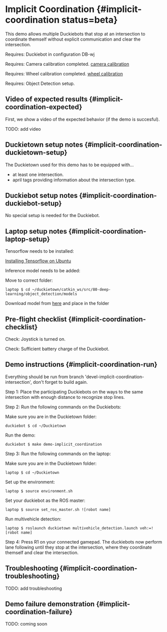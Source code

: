# Implicit Coordination {#implicit-coordination status=beta}

This demo allows multiple Duckiebots that stop at an intersection to coordinate themself without explicit communication and clear the intersection.

<div class='requirements' markdown="1">

Requires: Duckiebot in configuration DB-wj

Requires: Camera calibration completed. [camera calibration](+opmanual_duckiebot#camera-calib)

Requires: Wheel calibration completed. [wheel calibration](+opmanual_duckiebot#wheel-calibration)

Requires: Object Detection setup.

</div>

## Video of expected results {#implicit-coordination-expected}

First, we show a video of the expected behavior (if the demo is succesful).

TODO: add video

## Duckietown setup notes {#implicit-coordination-duckietown-setup}
The Duckietown used for this demo has to be equipped with...

* at least one intersection.
* april tags providing information about the intersection type.

## Duckiebot setup notes {#implicit-coordination-duckiebot-setup}

No special setup is needed for the Duckiebot.

## Laptop setup notes {#implicit-coordination-laptop-setup}

Tensorflow needs to be installed:

  [Installing Tensorflow on Ubuntu](https://www.tensorflow.org/install/install_linux)

Inference model needs to be added:

Move to correct folder:

    laptop $ cd ~/duckietown/catkin_ws/src/80-deep-learning/object_detection/models

Download model from [here](https://drive.google.com/open?id=1mEvDk4db7xB7q_tNHkI6V-F4dHWDyCmU) and place in the folder  

## Pre-flight checklist {#implicit-coordination-checklist}

Check: Joystick is turned on.

Check: Sufficient battery charge of the Duckiebot.

## Demo instructions {#implicit-coordination-run}

Everything should be run from branch 'devel-implicit-coordination-intersection', don't forget to build again.

Step 1: Place the participating Duckiebots on the ways to the same intersection with enough distance to recognize stop lines.

Step 2: Run the following commands on the Duckiebots:

Make sure you are in the Duckietown folder:

    duckiebot $ cd ~/Duckietown

Run the demo:

    duckiebot $ make demo-implicit_coordination

Step 3: Run the following commands on the laptop:

Make sure you are in the Duckietown folder:

    laptop $ cd ~/Duckietown

Set up the environment:

    laptop $ source environment.sh

Set your duckiebot as the ROS master:

    laptop $ source set_ros_master.sh ![robot name]

Run multivehicle detection:

    laptop $ roslaunch duckietown multivehicle_detection.launch veh:=![robot name]

Step 4: Press R1 on your connected gamepad. The duckiebots now perform lane following until they stop at the intersection, where they coordinate themself and clear the intersection.

## Troubleshooting {#implicit-coordination-troubleshooting}

TODO: add troubleshooting

## Demo failure demonstration {#implicit-coordination-failure}

TODO: coming soon

